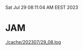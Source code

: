 Sat Jul 29 08:11:04 AM EEST 2023
# JAM
<a href='./cache/202307/29_08.log'>./cache/202307/29_08.log</a>
